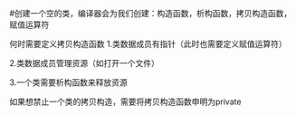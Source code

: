 #创建一个空的类，编译器会为我们创建：构造函数，析构函数，拷贝构造函数，赋值运算符

何时需要定义拷贝构造函数
1.类数据成员有指针（此时也需要定义赋值运算符）

2.类数据成员管理资源（如打开一个文件）

3.一个类需要析构函数来释放资源

如果想禁止一个类的拷贝构造，需要将拷贝构造函数申明为private
